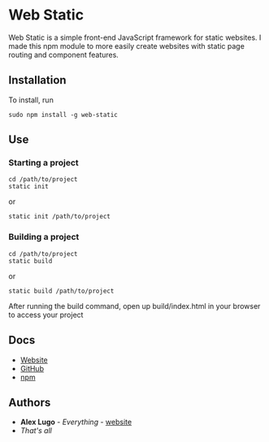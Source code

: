 # Web Static
Web Static is a simple front-end JavaScript framework for static websites. I made this npm module to more easily create websites with static page routing and component features.

## Installation
To install, run

```
sudo npm install -g web-static
```

## Use
### Starting a project
```
cd /path/to/project
static init
```
or
```
static init /path/to/project
```
### Building a project
```
cd /path/to/project
static build
```
or
```
static build /path/to/project
```
After running the build command, open up build/index.html in your browser to access your project

## Docs
* [Website](https://alugocp.github.io/ws-page/)
* [GitHub](https://github.com/alugocp/web-static)
* [npm](https://www.npmjs.com/package/web-static)

## Authors
* **Alex Lugo** - *Everything* - [website](http://alexlugo.net)
* *That's all*
